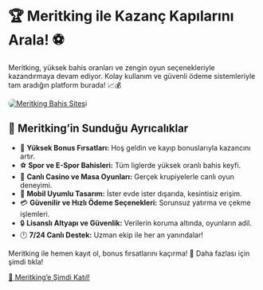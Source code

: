 <h1>🏆 Meritking ile Kazanç Kapılarını Arala! ⚽️</h1>
<p>Meritking, yüksek bahis oranları ve zengin oyun seçenekleriyle kazandırmaya devam ediyor. Kolay kullanım ve güvenli ödeme sistemleriyle tam aradığın platform burada! 📈💰</p>
<a href="https://t.me/+vT5xydT9LLBlMzA0" title="Meritking’e Katıl">
    <img src="https://i.ibb.co/5K7Ks6w/zzzz3.gif" alt="Meritking Bahis Sitesi" style="max-width:100%; height:auto; border-radius:8px;">
</a>
<h2>🌟 Meritking’in Sunduğu Ayrıcalıklar</h2>
<ul>
    <li>🎁 <strong>Yüksek Bonus Fırsatları:</strong> Hoş geldin ve kayıp bonuslarıyla kazancını artır.</li>
    <li>⚽️ <strong>Spor ve E-Spor Bahisleri:</strong> Tüm liglerde yüksek oranlı bahis keyfi.</li>
    <li>🎲 <strong>Canlı Casino ve Masa Oyunları:</strong> Gerçek krupiyelerle canlı oyun deneyimi.</li>
    <li>📱 <strong>Mobil Uyumlu Tasarım:</strong> İster evde ister dışarıda, kesintisiz erişim.</li>
    <li>💳 <strong>Güvenilir ve Hızlı Ödeme Seçenekleri:</strong> Sorunsuz yatırma ve çekme işlemleri.</li>
    <li>🔒 <strong>Lisanslı Altyapı ve Güvenlik:</strong> Verilerin koruma altında, oyunların adil.</li>
    <li>🕛 <strong>7/24 Canlı Destek:</strong> Uzman ekip ile her an yanındalar!</li>
</ul>
<p>Meritking ile hemen kayıt ol, bonus fırsatlarını kaçırma! 🚀 Daha fazlası için şimdi tıkla!</p>
<a href="https://t.me/+vT5xydT9LLBlMzA0" class="join-button">🔗 Meritking’e Şimdi Katıl!</a>
